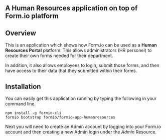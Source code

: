 A Human Resources application on top of Form.io platform
---------------------------------

Overview
--------
This is an application which shows how Form.io can be used as a **Human Resources Portal** platform. This allows administrators (HR personel) to create their own forms needed for their department. 
 
In addition, it also allows employees to login, submit those forms, and then have access to their data that they submitted within their forms.


Installation
--------------
You can easily get this application running by typing the following in your command line.

```
npm install -g formio-cli
formio bootstrap formio/formio-app-humanresources
```

Next you will need to create an Admin account by logging into your Form.io account and then creating a new
Admin login under the *Admin* Resource.
